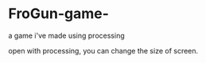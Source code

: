 # FroGun-game-
a game i've made using processing

open with processing, you can change the size of screen.
